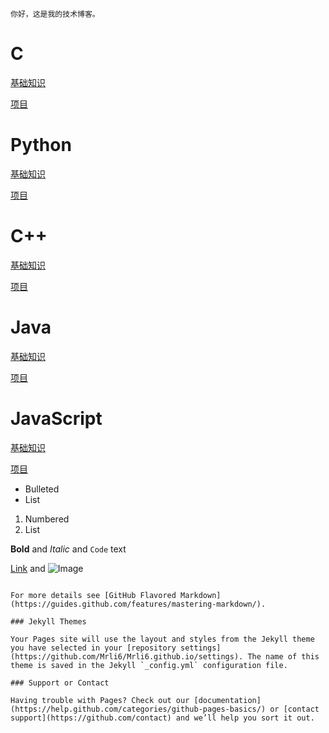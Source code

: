     你好，这是我的技术博客。


# C

[基础知识]( https://mrli6.github.io/The-introduction-to-C/)

[项目](url)


# Python

[基础知识]( https://mrli6.github.io/The-introducition-to-python/)

[项目](url)


# C++

[基础知识](url)

[项目](url)


# Java

[基础知识](url)

[项目](url)


# JavaScript

[基础知识](url)

[项目](url)


- Bulleted
- List

1. Numbered
2. List

**Bold** and _Italic_ and `Code` text

[Link](url) and ![Image](src)
```

For more details see [GitHub Flavored Markdown](https://guides.github.com/features/mastering-markdown/).

### Jekyll Themes

Your Pages site will use the layout and styles from the Jekyll theme you have selected in your [repository settings](https://github.com/Mrli6/Mrli6.github.io/settings). The name of this theme is saved in the Jekyll `_config.yml` configuration file.

### Support or Contact

Having trouble with Pages? Check out our [documentation](https://help.github.com/categories/github-pages-basics/) or [contact support](https://github.com/contact) and we’ll help you sort it out.
